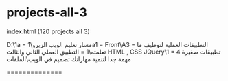 # projects-all-3

index.html (120 projects all 3)


D:\1a = مسار تعليم الويب الزيرو\1a1 = Front\A3 = التطبيقات العملية لتوظيف ما تعلمته\1 = التطبيق العملي الثاني والثالث HTML , CSS JQuery\1 = 4 تطبيقات صغيرة مهمة جدا لتنمية مهاراتك تصميم في الويب\الملفات

==============
